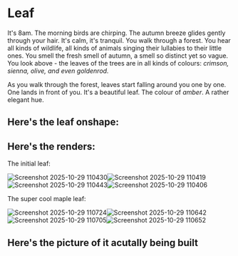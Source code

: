 # Leaf

It's 8am. The morning birds are chirping. The autumn breeze glides gently through your hair. It's calm, it's tranquil. You walk through a forest. You hear all kinds of wildlife, all kinds of animals singing their lullabies to their little ones. You smell the fresh smell of autumn, a smell so distinct yet so vague. You look above - the leaves of the trees are in all kinds of colours: *crimson, sienna, olive, and even goldenrod.*  

As you walk through the forest, leaves start falling around you one by one. One lands in front of you. It's a beautiful leaf. The colour of *amber*. A rather elegant hue.

## Here's the leaf onshape: 
## Here's the renders:

The initial leaf:

![Screenshot 2025-10-29 110430](https://blueprint.hackclub.com/user-attachments/blobs/proxy/eyJfcmFpbHMiOnsiZGF0YSI6NjQ3NCwicHVyIjoiYmxvYl9pZCJ9fQ==--d7ce36b8c1a9ca27e9cc2607ab1bd10e9307d020/Screenshot%202025-10-29%20110430.png)![Screenshot 2025-10-29 110419](https://blueprint.hackclub.com/user-attachments/blobs/proxy/eyJfcmFpbHMiOnsiZGF0YSI6NjQ3NiwicHVyIjoiYmxvYl9pZCJ9fQ==--cd97249de13ce7f000bf2d2217f3fae9a41dc653/Screenshot%202025-10-29%20110419.png)
![Screenshot 2025-10-29 110443](https://blueprint.hackclub.com/user-attachments/blobs/proxy/eyJfcmFpbHMiOnsiZGF0YSI6NjQ3MiwicHVyIjoiYmxvYl9pZCJ9fQ==--31672bdd1fde5e4749d48721329b619dd373b021/Screenshot%202025-10-29%20110443.png)![Screenshot 2025-10-29 110406](https://blueprint.hackclub.com/user-attachments/blobs/proxy/eyJfcmFpbHMiOnsiZGF0YSI6NjQ3MywicHVyIjoiYmxvYl9pZCJ9fQ==--4cb56343dfe4b0b071538b008761634f4ef3c675/Screenshot%202025-10-29%20110406.png)

The super cool maple leaf:

![Screenshot 2025-10-29 110724](https://blueprint.hackclub.com/user-attachments/blobs/proxy/eyJfcmFpbHMiOnsiZGF0YSI6NjQ3OSwicHVyIjoiYmxvYl9pZCJ9fQ==--cca5ded352400af72c82740cbb6e42b61ad0f967/Screenshot%202025-10-29%20110724.png)![Screenshot 2025-10-29 110642](https://blueprint.hackclub.com/user-attachments/blobs/proxy/eyJfcmFpbHMiOnsiZGF0YSI6NjQ4MCwicHVyIjoiYmxvYl9pZCJ9fQ==--9d63577ab6ccba586551212eb7b586ab6dbeb47d/Screenshot%202025-10-29%20110642.png)![Screenshot 2025-10-29 110705](https://blueprint.hackclub.com/user-attachments/blobs/proxy/eyJfcmFpbHMiOnsiZGF0YSI6NjQ3NywicHVyIjoiYmxvYl9pZCJ9fQ==--9df95ea78aa24f6c91a82215e61c12dd497b6524/Screenshot%202025-10-29%20110705.png)![Screenshot 2025-10-29 110652](https://blueprint.hackclub.com/user-attachments/blobs/proxy/eyJfcmFpbHMiOnsiZGF0YSI6NjQ3OCwicHVyIjoiYmxvYl9pZCJ9fQ==--5f33ee881f892397387d482dd82a4a990144d51d/Screenshot%202025-10-29%20110652.png)

## Here's the picture of it acutally being built
